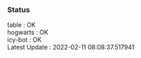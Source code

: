 ### Status


table : OK  
hogwarts : OK  
icy-bot : OK  
Latest Update : 2022-02-11 08:08:37.517941
